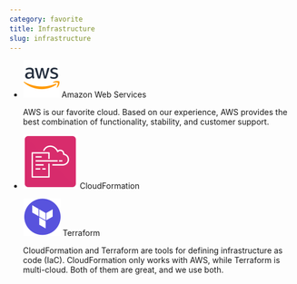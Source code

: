 ```yaml
---
category: favorite
title: Infrastructure
slug: infrastructure
---
```


- ![AWS](logos/aws.svg) Amazon Web Services

  AWS is our favorite cloud. Based on our experience, AWS provides the best
  combination of functionality, stability, and customer support.

- ![CloudFormation](logos/cloudformation.svg) CloudFormation

  ![Terraform](logos/terraform.svg) Terraform

  CloudFormation and Terraform are tools for defining infrastructure as code
  (IaC). CloudFormation only works with AWS, while Terraform is multi-cloud.
  Both of them are great, and we use both.
